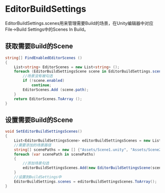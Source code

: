 # EditorBuildSettings

EditorBuildSettings.scenes用来管理需要Build的场景，在Unity编辑器中对应File->Build Settings中的Scenes In Build。

## 获取需要Build的Scene

```cs
string[] FindEnabledEditorScenes ()
{
    List<string> EditorScenes = new List<string> ();
    foreach (EditorBuildSettingsScene scene in EditorBuildSettings.scenes) {
        //场景没有被勾选
        if (!scene.enabled)
            continue;
        EditorScenes.Add (scene.path);
    }
    return EditorScenes.ToArray ();
}
```

## 设置需要Build的Scene

```cs
void SetEditorBuildSettingsScenes()
{
    List<EditorBuildSettingsScene> editorBuildSettingsScenes = new List<EditorBuildSettingsScene>();
    //需要添加的场景路径
    string[] scenePaths = new [] {"Assets/Scene1.unity", "Assets/Scene2.unity"};
    foreach (var scenePath in scenePaths)
    {
        //添加场景勾选
        editorBuildSettingsScenes.Add(new EditorBuildSettingsScene(scenePath, true));
    }
    //设置到BuildSettings中
    EditorBuildSettings.scenes = editorBuildSettingsScenes.ToArray();
}
```